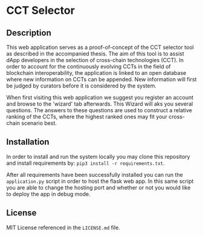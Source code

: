 # CCT Selector

## Description
This web application serves as a proof-of-concept of the CCT selector tool as described in the accompanied thesis. 
The aim of this tool is to assist dApp developers in the selection of cross-chain technologies (CCT). 
In order to account for the continuously evolving CCTs in the field of blockchain interoperability, 
the application is linked to an open database where new information on CCTs can be appended. 
New information will first be judged by curators before it is considered by the system.

When first visiting this web application we suggest you register an account and browse to the 'wizard' tab afterwards. 
This Wizard will aks you several questions. The answers to these questions are used to construct a relative ranking of the CCTs, 
where the highest ranked ones may fit your cross-chain scenario best.


## Installation
In order to install and run the system locally you may clone
this repository and install requirements by: `pip3 install -r requirements.txt`.

After all requirements have been successfully installed you can run the
`application.py` script in order to host the flask web app. In this same script you
are able to change the hosting port and whether or not you would like to deploy the app in debug mode.

## License
MIT License referenced in the `LICENSE.md` file.
